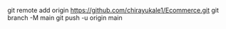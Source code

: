 git remote add origin https://github.com/chirayukale1/Ecommerce.git
git branch -M main
git push -u origin main
